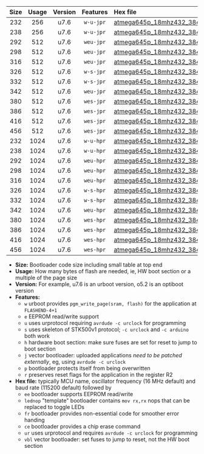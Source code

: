 |Size|Usage|Version|Features|Hex file|
|:-:|:-:|:-:|:-:|:--|
|232|256|u7.6|`w-u-jpr`|[atmega645p_18mhz432_38400bps_ur_vbl.hex](https://raw.githubusercontent.com/stefanrueger/urboot/main/bootloaders/atmega645p/fcpu_18mhz432/38400_bps/atmega645p_18mhz432_38400bps_ur_vbl.hex)|
|238|256|u7.6|`w-u-jpr`|[atmega645p_18mhz432_38400bps_lednop_ur_vbl.hex](https://raw.githubusercontent.com/stefanrueger/urboot/main/bootloaders/atmega645p/fcpu_18mhz432/38400_bps/atmega645p_18mhz432_38400bps_lednop_ur_vbl.hex)|
|292|512|u7.6|`weu-jpr`|[atmega645p_18mhz432_38400bps_ee_ur_vbl.hex](https://raw.githubusercontent.com/stefanrueger/urboot/main/bootloaders/atmega645p/fcpu_18mhz432/38400_bps/atmega645p_18mhz432_38400bps_ee_ur_vbl.hex)|
|298|512|u7.6|`weu-jpr`|[atmega645p_18mhz432_38400bps_ee_lednop_ur_vbl.hex](https://raw.githubusercontent.com/stefanrueger/urboot/main/bootloaders/atmega645p/fcpu_18mhz432/38400_bps/atmega645p_18mhz432_38400bps_ee_lednop_ur_vbl.hex)|
|316|512|u7.6|`weu-jpr`|[atmega645p_18mhz432_38400bps_ee_lednop_fr_ur_vbl.hex](https://raw.githubusercontent.com/stefanrueger/urboot/main/bootloaders/atmega645p/fcpu_18mhz432/38400_bps/atmega645p_18mhz432_38400bps_ee_lednop_fr_ur_vbl.hex)|
|326|512|u7.6|`w-s-jpr`|[atmega645p_18mhz432_38400bps_vbl.hex](https://raw.githubusercontent.com/stefanrueger/urboot/main/bootloaders/atmega645p/fcpu_18mhz432/38400_bps/atmega645p_18mhz432_38400bps_vbl.hex)|
|332|512|u7.6|`w-s-jpr`|[atmega645p_18mhz432_38400bps_lednop_vbl.hex](https://raw.githubusercontent.com/stefanrueger/urboot/main/bootloaders/atmega645p/fcpu_18mhz432/38400_bps/atmega645p_18mhz432_38400bps_lednop_vbl.hex)|
|342|512|u7.6|`weu-jpr`|[atmega645p_18mhz432_38400bps_ee_lednop_fr_ce_ur_vbl.hex](https://raw.githubusercontent.com/stefanrueger/urboot/main/bootloaders/atmega645p/fcpu_18mhz432/38400_bps/atmega645p_18mhz432_38400bps_ee_lednop_fr_ce_ur_vbl.hex)|
|380|512|u7.6|`wes-jpr`|[atmega645p_18mhz432_38400bps_ee_vbl.hex](https://raw.githubusercontent.com/stefanrueger/urboot/main/bootloaders/atmega645p/fcpu_18mhz432/38400_bps/atmega645p_18mhz432_38400bps_ee_vbl.hex)|
|386|512|u7.6|`wes-jpr`|[atmega645p_18mhz432_38400bps_ee_lednop_vbl.hex](https://raw.githubusercontent.com/stefanrueger/urboot/main/bootloaders/atmega645p/fcpu_18mhz432/38400_bps/atmega645p_18mhz432_38400bps_ee_lednop_vbl.hex)|
|416|512|u7.6|`wes-jpr`|[atmega645p_18mhz432_38400bps_ee_lednop_fr_vbl.hex](https://raw.githubusercontent.com/stefanrueger/urboot/main/bootloaders/atmega645p/fcpu_18mhz432/38400_bps/atmega645p_18mhz432_38400bps_ee_lednop_fr_vbl.hex)|
|456|512|u7.6|`wes-jpr`|[atmega645p_18mhz432_38400bps_ee_lednop_fr_ce_vbl.hex](https://raw.githubusercontent.com/stefanrueger/urboot/main/bootloaders/atmega645p/fcpu_18mhz432/38400_bps/atmega645p_18mhz432_38400bps_ee_lednop_fr_ce_vbl.hex)|
|232|1024|u7.6|`w-u-hpr`|[atmega645p_18mhz432_38400bps_ur.hex](https://raw.githubusercontent.com/stefanrueger/urboot/main/bootloaders/atmega645p/fcpu_18mhz432/38400_bps/atmega645p_18mhz432_38400bps_ur.hex)|
|238|1024|u7.6|`w-u-hpr`|[atmega645p_18mhz432_38400bps_lednop_ur.hex](https://raw.githubusercontent.com/stefanrueger/urboot/main/bootloaders/atmega645p/fcpu_18mhz432/38400_bps/atmega645p_18mhz432_38400bps_lednop_ur.hex)|
|292|1024|u7.6|`weu-hpr`|[atmega645p_18mhz432_38400bps_ee_ur.hex](https://raw.githubusercontent.com/stefanrueger/urboot/main/bootloaders/atmega645p/fcpu_18mhz432/38400_bps/atmega645p_18mhz432_38400bps_ee_ur.hex)|
|298|1024|u7.6|`weu-hpr`|[atmega645p_18mhz432_38400bps_ee_lednop_ur.hex](https://raw.githubusercontent.com/stefanrueger/urboot/main/bootloaders/atmega645p/fcpu_18mhz432/38400_bps/atmega645p_18mhz432_38400bps_ee_lednop_ur.hex)|
|316|1024|u7.6|`weu-hpr`|[atmega645p_18mhz432_38400bps_ee_lednop_fr_ur.hex](https://raw.githubusercontent.com/stefanrueger/urboot/main/bootloaders/atmega645p/fcpu_18mhz432/38400_bps/atmega645p_18mhz432_38400bps_ee_lednop_fr_ur.hex)|
|326|1024|u7.6|`w-s-hpr`|[atmega645p_18mhz432_38400bps.hex](https://raw.githubusercontent.com/stefanrueger/urboot/main/bootloaders/atmega645p/fcpu_18mhz432/38400_bps/atmega645p_18mhz432_38400bps.hex)|
|332|1024|u7.6|`w-s-hpr`|[atmega645p_18mhz432_38400bps_lednop.hex](https://raw.githubusercontent.com/stefanrueger/urboot/main/bootloaders/atmega645p/fcpu_18mhz432/38400_bps/atmega645p_18mhz432_38400bps_lednop.hex)|
|342|1024|u7.6|`weu-hpr`|[atmega645p_18mhz432_38400bps_ee_lednop_fr_ce_ur.hex](https://raw.githubusercontent.com/stefanrueger/urboot/main/bootloaders/atmega645p/fcpu_18mhz432/38400_bps/atmega645p_18mhz432_38400bps_ee_lednop_fr_ce_ur.hex)|
|380|1024|u7.6|`wes-hpr`|[atmega645p_18mhz432_38400bps_ee.hex](https://raw.githubusercontent.com/stefanrueger/urboot/main/bootloaders/atmega645p/fcpu_18mhz432/38400_bps/atmega645p_18mhz432_38400bps_ee.hex)|
|386|1024|u7.6|`wes-hpr`|[atmega645p_18mhz432_38400bps_ee_lednop.hex](https://raw.githubusercontent.com/stefanrueger/urboot/main/bootloaders/atmega645p/fcpu_18mhz432/38400_bps/atmega645p_18mhz432_38400bps_ee_lednop.hex)|
|416|1024|u7.6|`wes-hpr`|[atmega645p_18mhz432_38400bps_ee_lednop_fr.hex](https://raw.githubusercontent.com/stefanrueger/urboot/main/bootloaders/atmega645p/fcpu_18mhz432/38400_bps/atmega645p_18mhz432_38400bps_ee_lednop_fr.hex)|
|456|1024|u7.6|`wes-hpr`|[atmega645p_18mhz432_38400bps_ee_lednop_fr_ce.hex](https://raw.githubusercontent.com/stefanrueger/urboot/main/bootloaders/atmega645p/fcpu_18mhz432/38400_bps/atmega645p_18mhz432_38400bps_ee_lednop_fr_ce.hex)|

- **Size:** Bootloader code size including small table at top end
- **Usage:** How many bytes of flash are needed, ie, HW boot section or a multiple of the page size
- **Version:** For example, u7.6 is an urboot version, o5.2 is an optiboot version
- **Features:**
  + `w` urboot provides `pgm_write_page(sram, flash)` for the application at `FLASHEND-4+1`
  + `e` EEPROM read/write support
  + `u` uses urprotocol requiring `avrdude -c urclock` for programming
  + `s` uses skeleton of STK500v1 protocol; `-c urclock` and `-c arduino` both work
  + `h` hardware boot section: make sure fuses are set for reset to jump to boot section
  + `j` vector bootloader: uploaded applications *need to be patched externally*, eg, using `avrdude -c urclock`
  + `p` bootloader protects itself from being overwritten
  + `r` preserves reset flags for the application in the register R2
- **Hex file:** typically MCU name, oscillator frequency (16 MHz default) and baud rate (115200 default) followed by
  + `ee` bootloader supports EEPROM read/write
  + `lednop` "template" bootloader contains `mov rx,rx` nops that can be replaced to toggle LEDs
  + `fr` bootloader provides non-essential code for smoother error handing
  + `ce` bootloader provides a chip erase command
  + `ur` uses urprotocol and requires `avrdude -c urclock` for programming
  + `vbl` vector bootloader: set fuses to jump to reset, not the HW boot section
